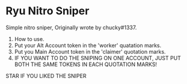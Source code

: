# Ryu Nitro Sniper
Simple nitro sniper, Originally wrote by chucky#1337.

1. How to use.
2. Put your Alt Account token in the 'worker' quatation marks.
3. Put you Main Account token in the 'claimer' quotation marks.
4. IF YOU WANT TO DO THE SNIPING ON ONE ACCOUNT, JUST PUT BOTH THE SAME TOKENS IN EACH QUOTATION MARKS!

STAR IF YOU LIKED THE SNIPER
